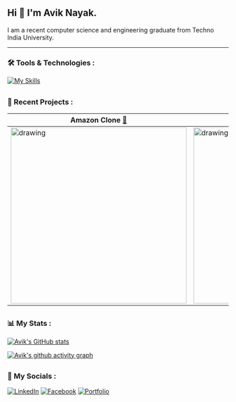 ## Hi 👋 I'm Avik Nayak.


I am a recent computer science and engineering graduate from Techno India University.

---

### 🛠️ Tools & Technologies :
[![My Skills](https://skillicons.dev/icons?i=cpp,js,html,css,react,redux,tailwind,styledcomponents,sass,git,github,md,vscode)](https://skillicons.dev)

##




### 📅 Recent Projects :

| Amazon Clone [🔗](https://github.com/AvikNayak22/Amazon-clone) | searxyz [🔗](https://github.com/AvikNayak22/searxyz)  | React Invoice Generator  [🔗](https://github.com/AvikNayak22/React-Invoice) |
| ----------------------------------- | ----------------------------------- | ------------------------------------------- |
|<img src="https://github.com/AvikNayak22/AvikNayak22/assets/110925067/a219860d-70c6-48fd-944b-327b57e5862e" alt="drawing" width="400"/> | <img src="https://github.com/AvikNayak22/AvikNayak22/assets/110925067/ce660658-fb37-4147-93c7-b832d1592ca7" alt="drawing" width="400"/> | <img src="https://github.com/AvikNayak22/AvikNayak22/assets/110925067/3257a444-29d9-4c90-a7d2-35510007f617" alt="drawing" width="400"/> |



##


### 📊 My Stats :
[![Avik's GitHub stats](https://github-readme-stats.vercel.app/api?username=AvikNayak22&show_icons=true&theme=tokyonight)](https://github.com/AvikNayak22/github-readme-stats)

[![Avik's github activity graph](https://github-readme-activity-graph.vercel.app/graph?username=AvikNayak22&theme=github)](https://github.com/AvikNayak22/github-readme-activity-graph)

##

### 📱 My Socials :

[![LinkedIn](https://img.shields.io/badge/LinkedIn-0077B5?style=for-the-badge&logo=linkedin&logoColor=white)](https://www.linkedin.com/in/avik-nayak-50b667222/)
[![Facebook](https://img.shields.io/badge/Facebook-%231877F2.svg?style=for-the-badge&logo=Facebook&logoColor=white)](https://www.facebook.com/profile.php?id=61552946880967)
[![Portfolio](https://img.shields.io/badge/website-000000?style=for-the-badge&logo=About.me&logoColor=white)](https://aviknayak.vercel.app/)



